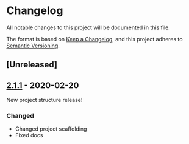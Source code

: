 # Changelog
All notable changes to this project will be documented in this file.

The format is based on [Keep a Changelog](https://keepachangelog.com/en/1.0.0/),
and this project adheres to [Semantic Versioning](https://semver.org/spec/v2.0.0.html).

## [Unreleased]

## [2.1.1] - 2020-02-20
New project structure release!

### Changed
- Changed project scaffolding
- Fixed docs

[2.1.1]: https://github.com/lefthandedgoat/canopy/releases/tag/v2.1.1
